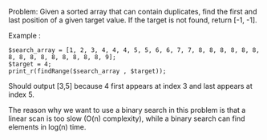 Problem: Given a sorted array that can contain duplicates, find the first and last position of a given target value. If the target is not found, return [-1, -1].


Example :

```
$search_array = [1, 2, 3, 4, 4, 4, 5, 5, 6, 6, 7, 7, 8, 8, 8, 8, 8, 8, 8, 8, 8, 8, 8, 8, 8, 8, 8, 9];
$target = 4;
print_r(findRange($search_array , $target));
```

Should output [3,5] because 4 first appears at index 3 and last appears at index 5.

The reason why we want to use a binary search in this problem is that a linear scan is too slow (O(n) complexity), while a binary search can find elements in log(n) time.
